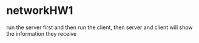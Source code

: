 # networkHW1
run the server first
and then run the client,
then server and client will show the information they receive
